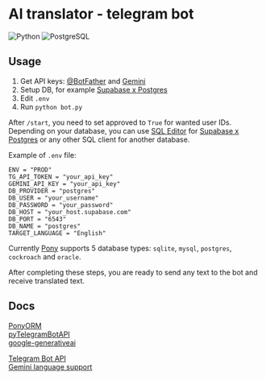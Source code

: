 # AI translator - telegram bot

![Python](https://img.shields.io/badge/Python-3.11_|_3.12-blue)
![PostgreSQL](https://img.shields.io/badge/PostgreSQL-15-blue)

## Usage

1. Get API keys: [@BotFather](https://t.me/BotFather) and [Gemini](https://ai.google.dev/)
2. Setup DB, for example [Supabase x Postgres](https://supabase.com/database)
3. Edit `.env`
4. Run `python bot.py`

After `/start`, you need to set approved to `True` for wanted user IDs. Depending on your database, you can use [SQL Editor](https://supabase.com/docs/guides/database/overview) for [Supabase x Postgres](https://supabase.com/database) or any other SQL client for another database.

Example of `.env` file:

```text
ENV = "PROD"
TG_API_TOKEN = "your_api_key"
GEMINI_API_KEY = "your_api_key"
DB_PROVIDER = "postgres"
DB_USER = "your_username"
DB_PASSWORD = "your_password"
DB_HOST = "your_host.supabase.com"
DB_PORT = "6543"
DB_NAME = "postgres"
TARGET_LANGUAGE = "English"
```

Currently [Pony](https://docs.ponyorm.org/api_reference.html#supported-databases) supports 5 database types: `sqlite`, `mysql`, `postgres`, `cockroach` and `oracle`.

After completing these steps, you are ready to send any text to the bot and receive translated text.

## Docs

[PonyORM](https://docs.ponyorm.org/) \
[pyTelegramBotAPI](https://pytba.readthedocs.io/en/latest/) \
[google-generativeai](https://ai.google.dev/gemini-api/docs/quickstart?lang=python)

[Telegram Bot API](https://core.telegram.org/bots/api) \
[Gemini language support](https://cloud.google.com/vertex-ai/generative-ai/docs/learn/models#languages-gemini)
